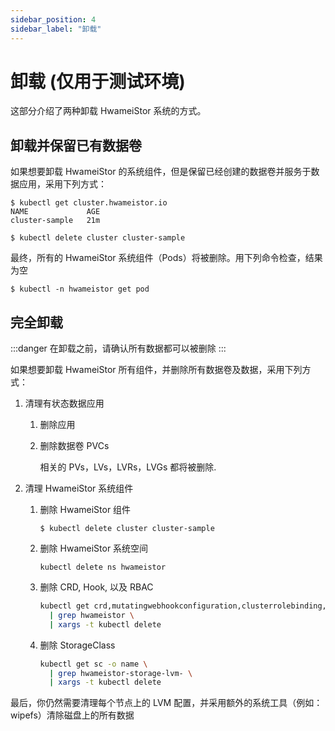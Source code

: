 ```yaml
---
sidebar_position: 4
sidebar_label: "卸载"
---
```


# 卸载 (仅用于测试环境)

这部分介绍了两种卸载 HwameiStor 系统的方式。

## 卸载并保留已有数据卷

如果想要卸载 HwameiStor 的系统组件，但是保留已经创建的数据卷并服务于数据应用，采用下列方式：

```console
$ kubectl get cluster.hwameistor.io
NAME             AGE
cluster-sample   21m

$ kubectl delete cluster cluster-sample
```

最终，所有的 HwameiStor 系统组件（Pods）将被删除。用下列命令检查，结果为空

```console
$ kubectl -n hwameistor get pod
```

## 完全卸载

:::danger
在卸载之前，请确认所有数据都可以被删除
:::

如果想要卸载 HwameiStor 所有组件，并删除所有数据卷及数据，采用下列方式：

1. 清理有状态数据应用

   1. 删除应用

   2. 删除数据卷 PVCs

      相关的 PVs，LVs，LVRs，LVGs 都将被删除.

2. 清理 HwameiStor 系统组件

   1. 删除 HwameiStor 组件

      ```console
      $ kubectl delete cluster cluster-sample
      ```
      
   2. 删除 HwameiStor 系统空间

      ```console
      kubectl delete ns hwameistor
      ```

   3. 删除 CRD, Hook, 以及 RBAC

      ```bash
      kubectl get crd,mutatingwebhookconfiguration,clusterrolebinding,clusterrole -o name \
        | grep hwameistor \
        | xargs -t kubectl delete
      ```

   4. 删除 StorageClass

      ```bash
      kubectl get sc -o name \
        | grep hwameistor-storage-lvm- \
        | xargs -t kubectl delete
      ```

最后，你仍然需要清理每个节点上的 LVM 配置，并采用额外的系统工具（例如：wipefs）清除磁盘上的所有数据
